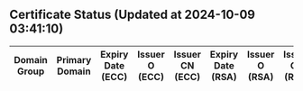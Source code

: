 ## Certificate Status (Updated at 2024-10-09 03:41:10)
| Domain Group | Primary Domain | Expiry Date (ECC) | Issuer O (ECC) | Issuer CN (ECC) | Expiry Date (RSA) | Issuer O (RSA) | Issuer CN (RSA) |
|--------------|----------------|------------------|---------------|----------------|-------------------|----------------|-----------------|
